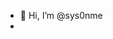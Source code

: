 - 👋 Hi, I’m @sys0nme
- 
<!---
sys0nme/sys0nme is a ✨ special ✨ repository because its `README.md` (this file) appears on your GitHub profile.
You can click the Preview link to take a look at your changes.
--->
